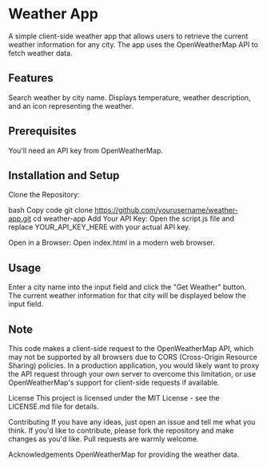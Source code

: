 # Weather App

A simple client-side weather app that allows users to retrieve the current weather information for any city. The app uses the OpenWeatherMap API to fetch weather data.

## Features

Search weather by city name.
Displays temperature, weather description, and an icon representing the weather.

## Prerequisites

You'll need an API key from OpenWeatherMap.

## Installation and Setup

Clone the Repository:

bash
Copy code
git clone https://github.com/yourusername/weather-app.git
cd weather-app
Add Your API Key: Open the script.js file and replace YOUR_API_KEY_HERE with your actual API key.

Open in a Browser: Open index.html in a modern web browser.

## Usage
Enter a city name into the input field and click the "Get Weather" button. The current weather information for that city will be displayed below the input field.

## Note
This code makes a client-side request to the OpenWeatherMap API, which may not be supported by all browsers due to CORS (Cross-Origin Resource Sharing) policies. In a production application, you would likely want to proxy the API request through your own server to overcome this limitation, or use OpenWeatherMap's support for client-side requests if available.

License
This project is licensed under the MIT License - see the LICENSE.md file for details.

Contributing
If you have any ideas, just open an issue and tell me what you think. If you'd like to contribute, please fork the repository and make changes as you'd like. Pull requests are warmly welcome.

Acknowledgements
OpenWeatherMap for providing the weather data.